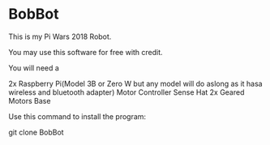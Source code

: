 # BobBot 
This is my Pi Wars 2018 Robot.

You may use this software for free with credit.

You will need a

2x Raspberry Pi(Model 3B or Zero W but any model will do aslong as it hasa wireless and bluetooth adapter)
Motor Controller 
Sense Hat 
2x Geared Motors 
Base

Use this command to install the program:

git clone BobBot
